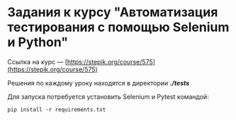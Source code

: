 # Задания к курсу "Автоматизация тестирования с помощью Selenium и Python"

Ссылка на курс — [https://stepik.org/course/575](https://stepik.org/course/575)

Решения по каждому уроку находятся в директории ***./tests***

Для запуска потребуется установить Selenium и Pytest командой:

```pip install -r requirements.txt```
